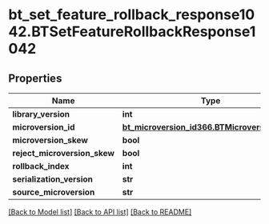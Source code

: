 # bt_set_feature_rollback_response1042.BTSetFeatureRollbackResponse1042

## Properties
Name | Type | Description | Notes
------------ | ------------- | ------------- | -------------
**library_version** | **int** |  | [optional] 
**microversion_id** | [**bt_microversion_id366.BTMicroversionId366**](BTMicroversionId366.md) |  | [optional] 
**microversion_skew** | **bool** |  | [optional] 
**reject_microversion_skew** | **bool** |  | [optional] 
**rollback_index** | **int** |  | [optional] 
**serialization_version** | **str** |  | [optional] 
**source_microversion** | **str** |  | [optional] 

[[Back to Model list]](../README.md#documentation-for-models) [[Back to API list]](../README.md#documentation-for-api-endpoints) [[Back to README]](../README.md)


